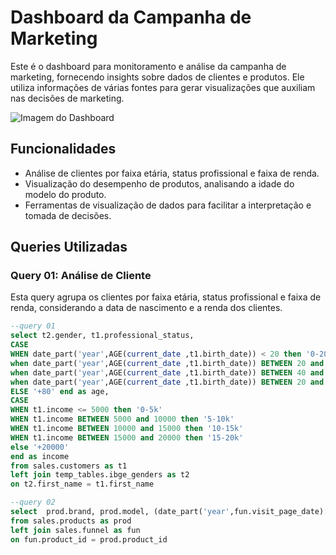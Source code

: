 # Dashboard da Campanha de Marketing

Este é o dashboard para monitoramento e análise da campanha de marketing, fornecendo insights sobre dados de clientes e produtos. Ele utiliza informações de várias fontes para gerar visualizações que auxiliam nas decisões de marketing.

![Imagem do Dashboard](caminho/para/imagem-do-dashboard.jpg)

## Funcionalidades

- Análise de clientes por faixa etária, status profissional e faixa de renda.
- Visualização do desempenho de produtos, analisando a idade do modelo do produto.
- Ferramentas de visualização de dados para facilitar a interpretação e tomada de decisões.

## Queries Utilizadas

### Query 01: Análise de Cliente

Esta query agrupa os clientes por faixa etária, status profissional e faixa de renda, considerando a data de nascimento e a renda dos clientes.

```sql
--query 01
select t2.gender, t1.professional_status, 
CASE 
WHEN date_part('year',AGE(current_date ,t1.birth_date)) < 20 then '0-20' 
when date_part('year',AGE(current_date ,t1.birth_date)) BETWEEN 20 and 40 then '20-40' 
when date_part('year',AGE(current_date ,t1.birth_date)) BETWEEN 40 and 60 then '40-60' 
when date_part('year',AGE(current_date ,t1.birth_date)) BETWEEN 20 and 40 then '60-80' 
ELSE '+80' end as age,
CASE 
WHEN t1.income <= 5000 then '0-5k'
WHEN t1.income BETWEEN 5000 and 10000 then '5-10k'
WHEN t1.income BETWEEN 10000 and 15000 then '10-15k'
WHEN t1.income BETWEEN 15000 and 20000 then '15-20k'
else '+20000'
end as income
from sales.customers as t1
left join temp_tables.ibge_genders as t2
on t2.first_name = t1.first_name

--query 02
select  prod.brand, prod.model, (date_part('year',fun.visit_page_date)::int - prod.model_year::int) as idade_do_modelo
from sales.products as prod
left join sales.funnel as fun
on fun.product_id = prod.product_id


